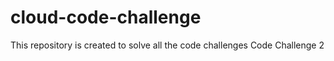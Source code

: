 # cloud-code-challenge
This repository is created to solve all the code challenges
Code Challenge 2
